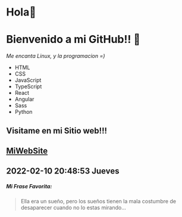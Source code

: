 # Hola👋
# Bienvenido a mi GitHub!! 👋 
*Me encanta Linux, y la programacion =)*
- HTML
- CSS
- JavaScript
- TypeScript
- React
- Angular
- Sass
- Python

## Visitame en mi Sitio web!!!
[MiWebSite](https://aldari-dev.web.app/)
------------
2022-02-10 20:48:53 Jueves
------------
##### Mi Frase Favorita:
> Ella era un sueño, pero los sueños tienen la mala costumbre de desaparecer cuando no lo estas mirando...

